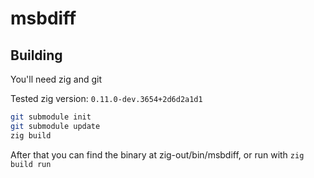# msbdiff

## Building
You'll need zig and git

Tested zig version: `0.11.0-dev.3654+2d6d2a1d1`

```sh
git submodule init
git submodule update
zig build
```

After that you can find the binary at zig-out/bin/msbdiff, or run with `zig build run`